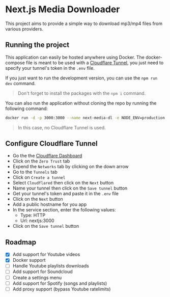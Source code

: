 # Next.js Media Downloader
This project aims to provide a simple way to download mp3/mp4 files from various providers.

## Running the project
This application can easily be hosted anywhere using Docker. The docker-compose file is meant to be used with a [Cloudflare Tunnel](https://developers.cloudflare.com/cloudflare-one/connections/connect-networks/), you just need to specify your tunnel's token in the `.env` file.

If you just want to run the development version, you can use the `npm run dev` command.
> Don't forget to install the packages with the `npm i` command.

You can also run the application without cloning the repo by running the following command:
```bash
docker run -d -p 3000:3000 --name next-media-dl -e NODE_ENV=production simonvanmello/next-media-dl:latest
```
> In this case, no Cloudflare Tunnel is used.

## Configure Cloudflare Tunnel
- Go the the [Cloudflare Dashboard](https://dash.cloudflare.com/)
- Click on the `Zero Trust` tab
- Expend the `Networks` tab by clicking on the down arrow
- Go to the `Tunnels` tab
- Click on `Create a tunnel`
- Select `Cloudflared` then click on the `Next` button
- Name your tunnel then click on the `Save tunnel` button
- Get your tunnel's token and paste it in the `.env` file
- Click on the `Next` button
- Add a public hostname for you app
- In the service section, enter the following values:
  - Type: HTTP
  - Url: nextjs:3000
- Click on the `Save tunnel` button

## Roadmap
- [x] Add support for Youtube videos
- [x] Docker support
- [ ] Handle Youtube playlists downloads
- [ ] Add support for Soundcloud
- [ ] Create a settings menu
- [ ] Add support for Spotify (songs and playlists)
- [ ] Add proxy support (bypass Youtube ratelimits)